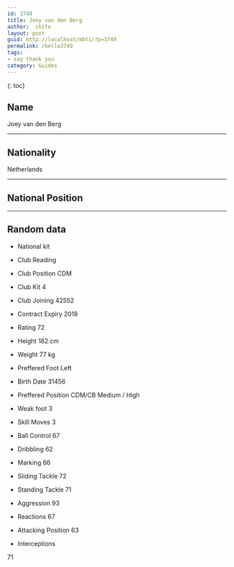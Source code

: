 ```yaml
---
id: 3749
title: Joey van den Berg
author:  chito 
layout: post
guid: http://localhost/mbti/?p=3749
permalink: /hello3749
tags:
- say thank you
category: Guides
---
```



{: toc}


## Name  
Joey van den Berg 

* * *

## Nationality  
Netherlands 

* * *

## National Position 

* * *

## Random data 

  * National kit 
  * Club 
Reading 

  * Club Position 
CDM 

  * Club Kit 
4 

  * Club Joining 
42552 

  * Contract Expiry 
2018 

  * Rating 
72 

  * Height 
182 cm 

  * Weight 
77 kg 

  * Preffered Foot 
Left 

  * Birth Date 
31456 

  * Preffered Position 
CDM/CB Medium / High 

  * Weak foot 
3 

  * Skill Moves 
3 

  * Ball Control 
67 

  * Dribbling 
62 

  * Marking 
66 

  * Sliding Tackle 
72 

  * Standing Tackle 
71 

  * Aggression 
93 

  * Reactions 
67 

  * Attacking Position 
63 

  * Interceptions 

71</ul>